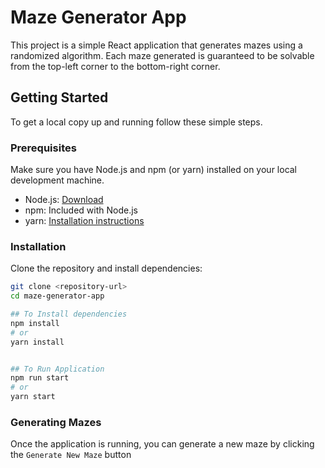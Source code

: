 # Maze Generator App

This project is a simple React application that generates mazes using a randomized algorithm. Each maze generated is guaranteed to be solvable from the top-left corner to the bottom-right corner.

## Getting Started

To get a local copy up and running follow these simple steps.

### Prerequisites

Make sure you have Node.js and npm (or yarn) installed on your local development machine.

- Node.js: [Download](https://nodejs.org/)
- npm: Included with Node.js
- yarn: [Installation instructions](https://yarnpkg.com/getting-started/install)

### Installation

Clone the repository and install dependencies:

```sh
git clone <repository-url>
cd maze-generator-app 

## To Install dependencies
npm install
# or
yarn install


## To Run Application
npm run start
# or 
yarn start

```

### Generating Mazes
Once the application is running, you can generate a new maze by clicking the `Generate New Maze` button